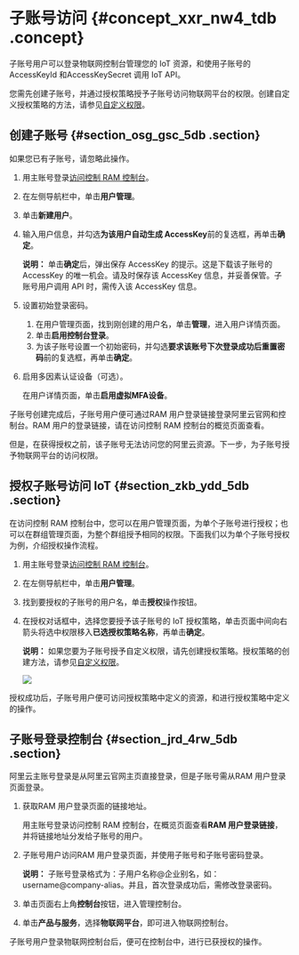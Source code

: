 # 子账号访问 {#concept_xxr_nw4_tdb .concept}

子账号用户可以登录物联网控制台管理您的 IoT 资源，和使用子账号的 AccessKeyId 和AccessKeySecret 调用 IoT API。

您需先创建子账号，并通过授权策略授予子账号访问物联网平台的权限。创建自定义授权策略的方法，请参见[自定义权限](cn.zh-CN/用户指南/账号与登录/RAM授权管理/自定义权限.md#)。

## 创建子账号 {#section_osg_gsc_5db .section}

如果您已有子账号，请忽略此操作。

1.  用主账号登录[访问控制 RAM 控制台](https://ram.console.aliyun.com/)。
2.  在左侧导航栏中，单击**用户管理**。
3.  单击**新建用户**。
4.  输入用户信息，并勾选**为该用户自动生成 AccessKey**前的复选框，再单击**确定**。

    **说明：** 单击**确定**后，弹出保存 AccessKey 的提示。这是下载该子账号的 AccessKey 的唯一机会。请及时保存该 AccessKey 信息，并妥善保管。子账号用户调用 API 时，需传入该 AccessKey 信息。

5.  设置初始登录密码。
    1.  在用户管理页面，找到刚创建的用户名，单击**管理**，进入用户详情页面。
    2.  单击**启用控制台登录**。
    3.  为该子账号设置一个初始密码，并勾选**要求该账号下次登录成功后重置密码**前的复选框，再单击**确定**。
6.  启用多因素认证设备（可选）。

    在用户详情页面，单击**启用虚拟MFA设备**。


子账号创建完成后，子账号用户便可通过RAM 用户登录链接登录阿里云官网和控制台。RAM 用户的登录链接，请在访问控制 RAM 控制台的概览页面查看。

但是，在获得授权之前，该子账号无法访问您的阿里云资源。下一步，为子账号授予物联网平台的访问权限。

## 授权子账号访问 IoT {#section_zkb_ydd_5db .section}

在访问控制 RAM 控制台中，您可以在用户管理页面，为单个子账号进行授权；也可以在群组管理页面，为整个群组授予相同的权限。下面我们以为单个子账号授权为例，介绍授权操作流程。

1.  用主账号登录[访问控制 RAM 控制台](https://ram.console.aliyun.com/)。
2.  在左侧导航栏中，单击**用户管理**。
3.  找到要授权的子账号的用户名，单击**授权**操作按钮。
4.  在授权对话框中，选择您要授予该子账号的 IoT 授权策略，单击页面中间向右箭头将选中权限移入**已选授权策略名称**，再单击**确定**。

    **说明：** 如果您要为子账号授予自定义权限，请先创建授权策略。授权策略的创建方法，请参见[自定义权限](cn.zh-CN/用户指南/账号与登录/RAM授权管理/自定义权限.md#)。

    ![](http://static-aliyun-doc.oss-cn-hangzhou.aliyuncs.com/assets/img/7494/4853_zh-CN.jpg)


授权成功后，子账号用户便可访问授权策略中定义的资源，和进行授权策略中定义的操作。

## 子账号登录控制台 {#section_jrd_4rw_5db .section}

阿里云主账号登录是从阿里云官网主页直接登录，但是子账号需从RAM 用户登录页面登录。

1.  获取RAM 用户登录页面的链接地址。

    用主账号登录访问控制 RAM 控制台，在概览页面查看**RAM 用户登录链接**，并将链接地址分发给子账号的用户。

2.  子账号用户访问RAM 用户登录页面，并使用子账号和子账号密码登录。

    **说明：** 子账号登录格式为：子用户名称@企业别名，如：username@company-alias。并且，首次登录成功后，需修改登录密码。

3.  单击页面右上角**控制台**按钮，进入管理控制台。
4.  单击**产品与服务**，选择**物联网平台**，即可进入物联网控制台。

子账号用户登录物联网控制台后，便可在控制台中，进行已获授权的操作。


